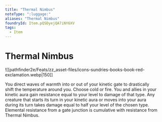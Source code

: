 ```yaml
---
title: "Thermal Nimbus"
noteType: ":luggage:"
aliases: "Thermal Nimbus"
foundryId: Item.pQSDyejQA7iNY6XV
tags:
  - Item
---
```


# Thermal Nimbus
![[pathfinder2e/Feats/zz_asset-files/icons-sundries-books-book-red-exclamation.webp|150]]

You direct waves of warmth into or out of your kinetic gate to drastically shift the temperature around you. Choose cold or fire. You and allies in your kinetic aura gain resistance equal to your level to damage of that type. Any creature that starts its turn in your kinetic aura or moves into your aura during its turn takes damage equal to half your level of the chosen type. Elemental resistance from a gate junction is cumulative with resistance from Thermal Nimbus.
